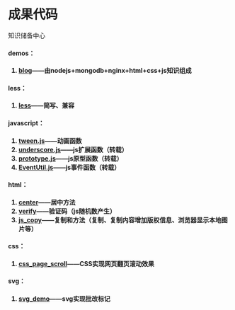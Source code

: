 成果代码
==========================
知识储备中心

<h4>demos：<h4>
<ol>
	<li><a href="https://github.com/532604872/Demos/tree/master/blog">blog</a>——由nodejs+mongodb+nginx+html+css+js知识组成</li>
</ol>
<h4>less：<h4>
<ol>
	<li><a href="https://github.com/532604872/Demos/tree/master/less">less</a>——简写、兼容</li>
</ol>
<h4>javascript：<h4>
<ol>
	<li><a href="https://github.com/532604872/Demos/tree/master/javascript/tween.js">tween.js</a>——动画函数</li>
	<li><a href="https://github.com/532604872/Demos/tree/master/javascript/underscore.js">underscore.js</a>——js扩展函数（转载）</li> 
	<li><a href="https://github.com/532604872/Demos/tree/master/javascript/prototype.js">prototype.js</a>——js原型函数（转载）</li>
	<li><a href="https://github.com/532604872/Demos/tree/master/javascript/EventUtil.js">EventUtil.js</a>——js事件函数（转载）</li>
</ol>
<h4>html：<h4>
<ol>
	<li><a href="https://github.com/532604872/Demos/tree/master/center">center</a>——居中方法</li>
	<li><a href="https://github.com/532604872/Demos/tree/master/verify">verify</a>——验证码（js随机数产生）</li>
	<li><a href="https://github.com/532604872/Demos/tree/master/js_copy">js_copy</a>——复制和方法（复制、复制内容增加版权信息、浏览器显示本地图片等）</li>
</ol>
<h4>css：<h4>
<ol>
	<li><a href="https://github.com/532604872/Demos/tree/master/css/demo-scroll.html">css_page_scroll</a>——CSS实现网页翻页滚动效果</li>
</ol>
<h4>svg：<h4>
<ol>
	<li><a href="https://github.com/532604872/Demos/tree/master/svg/demo3.html">svg_demo</a>——svg实现批改标记</li>
</ol>